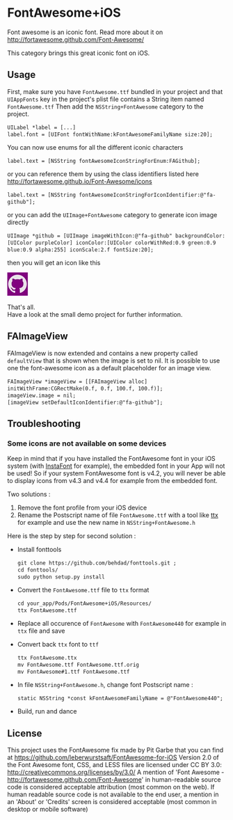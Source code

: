 FontAwesome+iOS
===================

Font awesome is an iconic font. Read more about it on http://fortawesome.github.com/Font-Awesome/

This category brings this great iconic font on iOS.

Usage
--------------------

First, make sure you have `FontAwesome.ttf` bundled in your project and that `UIAppFonts` key in the project's plist file contains a String item named `FontAwesome.ttf` 
Then add the `NSString+FontAwesome` category to the project.

	UILabel *label = [...]
	label.font = [UIFont fontWithName:kFontAwesomeFamilyName size:20];
	
You can now use enums for all the different iconic characters

	
	label.text = [NSString fontAwesomeIconStringForEnum:FAGithub];
or you can reference them by using the class identifiers listed here http://fortawesome.github.io/Font-Awesome/icons

	
	label.text = [NSString fontAwesomeIconStringForIconIdentifier:@"fa-github"];
or you can add the `UIImage+FontAwesome` category to generate icon image directly

	UIImage *github = [UIImage imageWithIcon:@"fa-github" backgroundColor:[UIColor purpleColor] iconColor:[UIColor colorWithRed:0.9 green:0.9 blue:0.9 alpha:255] iconScale:2.f fontSize:20];
then you will get an icon like this

![image](Resources/fontawesome-github.jpg)

That's all.  
Have a look at the small demo project for further information.

FAImageView
--------------------

FAImageView is now extended and contains a new property called `defaultView` that is shown when the image is set to nil.
It is possible to use one the font-awesome icon as a default placeholder for an image view.

	FAImageView *imageView = [[FAImageView alloc] initWithFrame:CGRectMake(0.f, 0.f, 100.f, 100.f)];
    imageView.image = nil;
    [imageView setDefaultIconIdentifier:@"fa-github"];


Troubleshooting
--------------------

### Some icons are not available on some devices

Keep in mind that if you have installed the FontAwesome font in your iOS system (with [InstaFont](https://itunes.apple.com/us/app/instafont-install-any-new/id1020299046) for example), the embedded font in your App will not be used! So if your system FontAwesome font is v4.2, you will never be able to display icons from v4.3 and v4.4 for example from the embedded font.

Two solutions :

1. Remove the font profile from your iOS device
2. Rename the Postscript name of file `FontAwesome.ttf` with a tool like [ttx](https://github.com/behdad/fonttools/) for example and use the new name in `NSString+FontAwesome.h`

Here is the step by step for second solution :

- Install fonttools
  ```
  git clone https://github.com/behdad/fonttools.git ;
  cd fonttools/
  sudo python setup.py install
  ```

- Convert the `FontAwesome.ttf` file to `ttx` format
  ```
  cd your_app/Pods/FontAwesome+iOS/Resources/
  ttx FontAwesome.ttf
  ```

- Replace all occurence of `FontAwesome` with `FontAwesome440` for example in `ttx` file and save

- Convert back `ttx` font to `ttf`
  ```
  ttx FontAwesome.ttx
  mv FontAwesome.ttf FontAwesome.ttf.orig
  mv FontAwesome#1.ttf FontAwesome.ttf
  ```

- In file `NSString+FontAwesome.h`, change font Postscript name :
  ```
  static NSString *const kFontAwesomeFamilyName = @"FontAwesome440";
  ```

- Build, run and dance


License
-------------------

This project uses the FontAwesome fix made by Pit Garbe that you can find at https://github.com/leberwurstsaft/FontAwesome-for-iOS Version 2.0 of the Font Awesome font, CSS, and LESS files are licensed under CC BY 3.0: http://creativecommons.org/licenses/by/3.0/ A mention of 'Font Awesome - http://fortawesome.github.com/Font-Awesome' in human-readable source code is considered acceptable attribution (most common on the web). If human readable source code is not available to the end user, a mention in an 'About' or 'Credits' screen is considered acceptable (most common in desktop or mobile software)
